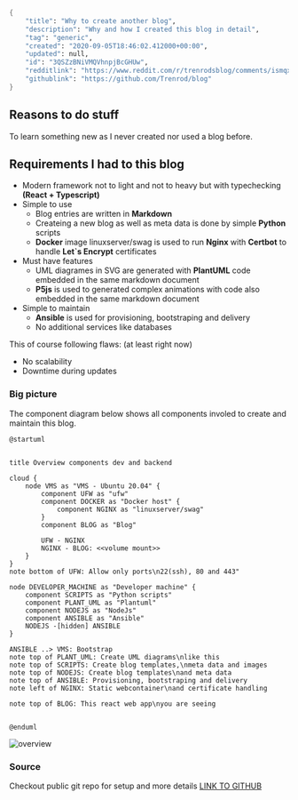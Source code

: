 ```meta
{
    "title": "Why to create another blog",
    "description": "Why and how I created this blog in detail",
    "tag": "generic",
    "created": "2020-09-05T18:46:02.412000+00:00",
    "updated": null,
    "id": "3QSZzBNiVMQVhnpjBcGHUw",
    "redditlink": "https://www.reddit.com/r/trenrodsblog/comments/ismqxy/why_to_create_another_blog/",
    "githublink": "https://github.com/Trenrod/blog"
}
```

## Reasons to do stuff

To learn something new as I never created nor used a blog before.

## Requirements I had to this blog

- Modern framework not to light and not to heavy but with typechecking **(React + Typescript)**
- Simple to use
  - Blog entries are written in **Markdown**
  - Createing a new blog as well as meta data is done by simple **Python** scripts
  - **Docker** image linuxserver/swag is used to run **Nginx** with **Certbot** to handle **Let`s Encrypt** certificates
- Must have features
  - UML diagrames in SVG are generated with **PlantUML** code embedded in the same markdown document
  - **P5js** is used to generated complex animations with code also embedded in the same markdown document
- Simple to maintain
  - **Ansible** is used for provisioning, bootstraping and delivery
  - No additional services like databases

This of course following flaws: (at least right now)
- No scalability
- Downtime during updates 

### Big picture

The component diagram below shows all components involed to create and maintain this blog.

```plantuml overview
@startuml


title Overview components dev and backend

cloud {
    node VMS as "VMS - Ubuntu 20.04" {
        component UFW as "ufw"
        component DOCKER as "Docker host" {
            component NGINX as "linuxserver/swag"
        }
        component BLOG as "Blog"

        UFW - NGINX
        NGINX - BLOG: <<volume mount>>
    }
}
note bottom of UFW: Allow only ports\n22(ssh), 80 and 443" 

node DEVELOPER_MACHINE as "Developer machine" {
    component SCRIPTS as "Python scripts"
    component PLANT_UML as "Plantuml"
    component NODEJS as "NodeJs"
    component ANSIBLE as "Ansible"
    NODEJS -[hidden] ANSIBLE
}

ANSIBLE ..> VMS: Bootstrap
note top of PLANT_UML: Create UML diagrams\nlike this
note top of SCRIPTS: Create blog templates,\nmeta data and images
note top of NODEJS: Create blog templates\nand meta data
note top of ANSIBLE: Provisioning, bootstraping and delivery
note left of NGINX: Static webcontainer\nand certificate handling

note top of BLOG: This react web app\nyou are seeing


@enduml
```
![overview](/images/3QSZzBNiVMQVhnpjBcGHUw_overview.svg)

### Source
Checkout public git repo for setup and more details [LINK TO GITHUB](https://github.com/Trenrod/blog)

